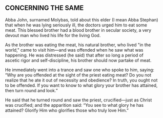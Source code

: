## CONCERNING THE SAME

Abba John, surnamed Molybas, told about this elder (I mean Abba Stephan) that when he was lying seriously ill, the doctors urged him to eat some meat. This blessed brother had a blood brother in secular society, a very devout man who lived his life for the living God. 

As the brother was eating the meat, his natural brother, who lived "in the world," came to visit him—and was offended when he saw what was happening. He was distressed (he said) that after so long a period of ascetic rigor and self-discipline, his brother should now partake of meat. 

He immediately went into a trance and saw one who spoke to him, saying: “Why are you offended at the sight of the priest eating meat? Do you not realize that he ate it out of necessity and obedience? In truth, you ought not to be offended. If you want to know to what glory your brother has attained, then turn round and look.” 

He said that he turned round and saw the priest, crucified—just as Christ was crucified; and the apparition said: “You see to what glory he has attained? Glorify Him who glorifies those who truly love Him.”
